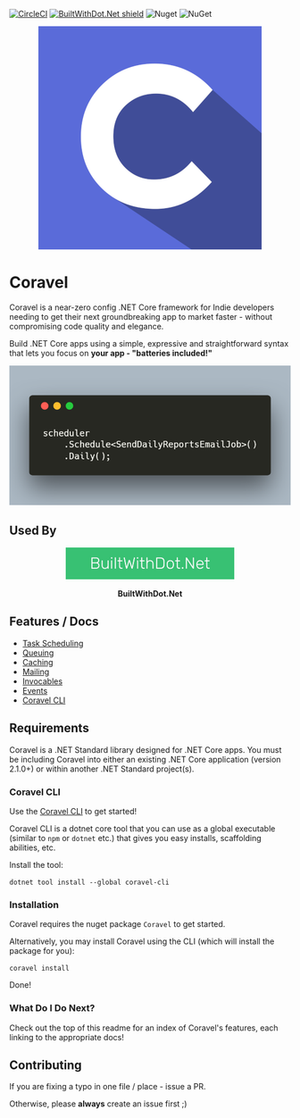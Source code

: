 [![CircleCI](https://circleci.com/gh/jamesmh/coravel/tree/master.svg?style=svg)](https://circleci.com/gh/jamesmh/coravel/tree/master)
[![BuiltWithDot.Net shield](https://builtwithdot.net/project/32/coravel/badge)](https://builtwithdot.net/project/32/coravel)
![Nuget](https://img.shields.io/nuget/v/Coravel.svg)
![NuGet](https://img.shields.io/nuget/dt/Coravel.svg)

<div align="center">
  <img src="./Docs/img/logo.png" />
</div>

# Coravel

Coravel is a near-zero config .NET Core framework for Indie developers needing to get their next groundbreaking app to market faster - without compromising code quality and elegance.

Build .NET Core apps using a simple, expressive and straightforward syntax that lets you focus on **your app - "batteries included!"** 

![Coravel Scheduler](./Docs/img/scheduledailyreport.png)

## Used By

<p align="center">
  <a href="https://www.builtwithdot.net">
    <img src="./Docs/img/used-by/builtwithdotnet.jpg" alt="BuiltWithDotNet" style="width:60%;" />
  </a>
</p>
<p align="center"><b>BuiltWithDot.Net</b></p>

## Features / Docs

- [Task Scheduling](./Docs/Scheduler.md)
- [Queuing](./Docs/Queuing.md)
- [Caching](./Docs/Caching.md)
- [Mailing](./Docs/Mailing.md)
- [Invocables](./Docs/Invocables.md)
- [Events](./Docs/Events.md)
- [Coravel CLI](./Docs/Cli.md)

## Requirements

Coravel is a .NET Standard library designed for .NET Core apps. You must be including Coravel into either an existing .NET Core application (version 2.1.0+) or within another .NET Standard project(s).

### Coravel CLI

Use the [Coravel CLI](./Docs/Cli.md) to get started!

Coravel CLI is a dotnet core tool that you can use as a global executable (similar to `npm` or `dotnet` etc.) that gives you easy installs, scaffolding abilities, etc.

Install the tool:

```
dotnet tool install --global coravel-cli
```

### Installation

Coravel requires the nuget package `Coravel` to get started.

Alternatively, you may install Coravel using the CLI (which will install the package for you):

```
coravel install
```

Done!

### What Do I Do Next?

Check out the top of this readme for an index of Coravel's features, each linking to the appropriate docs!

## Contributing

If you are fixing a typo in one file / place - issue a PR.

Otherwise, please **always** create an issue first ;)
